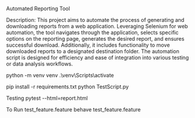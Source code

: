 Automated Reporting Tool

Description:
This project aims to automate the process of generating and downloading reports from a web application. Leveraging Selenium for web automation, the tool navigates through the application, selects specific options on the reporting page, generates the desired report, and ensures successful download. Additionally, it includes functionality to move downloaded reports to a designated destination folder. The automation script is designed for efficiency and ease of integration into various testing or data analysis workflows.

python -m venv venv
.\venv\Scripts\activate

pip install -r requirements.txt
python TestScript.py

Testing
pytest --html=report.html

To Run test_feature.feature
behave test_feature.feature
